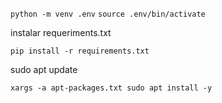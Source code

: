 ```python -m venv .env```
 ```source .env/bin/activate```


instalar requeriments.txt

```pip install -r requirements.txt```

sudo apt update

```xargs -a apt-packages.txt sudo apt install -y```

